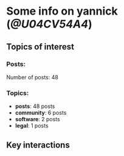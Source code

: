# Some info on yannick (_@U04CV54A4_)


## Topics of interest

### Posts: 

Number of posts: 48

### Topics:

* __posts__: 48 posts
* __community__: 6 posts
* __software__: 2 posts
* __legal__: 1 posts

## Key interactions 

